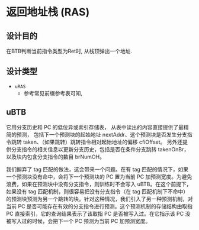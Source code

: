 # 返回地址栈 (RAS)

## 设计目的

在BTB判断当前指令类型为Ret时, 从栈顶弹出一个地址.

## 设计类型

* `uRAS`
  * 参考常见前缀参考表可知,

## uBTB

它用分支历史和 PC 的低位异或索引存储表，
从表中读出的内容直接提供了最精简的预测，
包括下一个预测块的起始地址 nextAddr、这个预测块是否发生分支指令跳转 taken、（如果跳转）跳转指令相对起始地址的偏移 cfiOffset。
另外还提供分支指令的相关信息以更新分支历史，包括是否在条件分支跳转 takenOnBr，以及块内包含分支指令的数目 brNumOH。

我们摒弃了 tag 匹配的做法，这会带来一个问题。在有 tag 匹配的情况下，如果一个预测块没有命中，会将下一个预测块的 PC 置为当前 PC 加预测宽度。为避免浪费，如果在预测块中没有分支指令，则训练时不会写入 uBTB。在这个前提下，如果没有 tag 匹配机制，则很容易把没有分支指令（在 tag 匹配机制下不命中）的预测块预测为另一个跳转的块。针对这种情况，我们引入了另一种预测机制，对当前 PC 是否可能存在有效的分支指令进行预测。这个预测机制的存储结构由取指 PC 直接索引，它的查询结果表示了该取指 PC 是否被写入过。在它指示该 PC 没被写入过的时候，会把下一个 PC 预测为当前 PC 加预测宽度。

